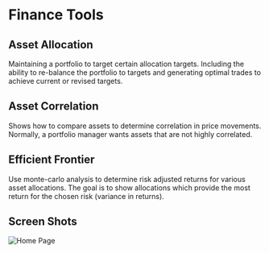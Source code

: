 # Finance Tools
## Asset Allocation
Maintaining a portfolio to target certain allocation targets. Including the ability to re-balance the portfolio to targets and generating optimal trades to achieve current or revised targets.
## Asset Correlation
Shows how to compare assets to determine correlation in price movements. Normally, a portfolio manager wants assets that are not highly correlated.
## Efficient Frontier
Use monte-carlo analysis to determine risk adjusted returns for various asset allocations. The goal is to show allocations which provide the most return for the chosen risk (variance in returns).

## Screen Shots
![Home Page](https://raw.githubusercontent.com/oshea00/finttools/static/images/home.png)


